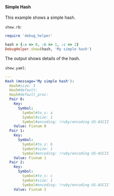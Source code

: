 #### Simple Hash

This example shows a simple hash.

```show.rb```:
```ruby
require 'debug_helper'

hash = {:a => 0, :b => 1, :c => 2}
DebugHelper.show(hash, 'My simple hash')
```

The output shows details of the hash.

```show.yaml```:
```yaml
---
Hash (message='My simple hash'):
  Hash#size: 3
  Hash#default: 
  Hash#default_proc: 
  Pair 0:
    Key:
      Symbol:
        Symbol#to_s: a
        Symbol#size: 1
        Symbol#encoding: !ruby/encoding US-ASCII
    Value: Fixnum 0
  Pair 1:
    Key:
      Symbol:
        Symbol#to_s: b
        Symbol#size: 1
        Symbol#encoding: !ruby/encoding US-ASCII
    Value: Fixnum 1
  Pair 2:
    Key:
      Symbol:
        Symbol#to_s: c
        Symbol#size: 1
        Symbol#encoding: !ruby/encoding US-ASCII
    Value: Fixnum 2
```
